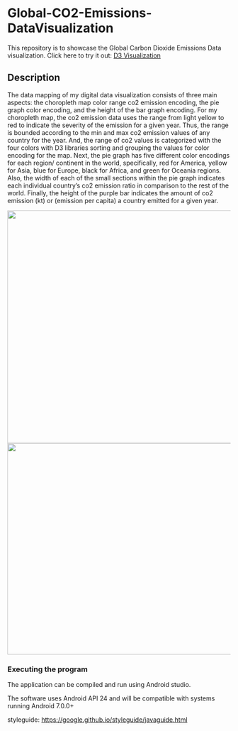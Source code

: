 # Global-CO2-Emissions-DataVisualization

This repository is to showcase the Global Carbon Dioxide Emissions Data visualization. Click here to try it out: [D3 Visualization](https://thomaslui003.github.io/Global-CO2-Emissions-DataVisualization/)

## Description

The data mapping of my digital data visualization consists of three main aspects: the choropleth map color range co2 emission encoding, the pie graph color encoding, and the height of the bar graph encoding. For my choropleth map, the co2 emission data uses the range from light yellow to red to indicate the severity of the emission for a given year. Thus, the range is bounded according to the min and max co2 emission values of any country for the year. And, the range of co2 values is categorized with the four colors with D3 libraries sorting and grouping the values for color encoding for the map. Next, the pie graph has five different color encodings for each region/ continent in the world, specifically, red for America, yellow for Asia, blue for Europe, black for Africa, and green for Oceania regions. Also, the width of each of the small sections within the pie graph indicates each individual country’s co2 emission ratio in comparison to the rest of the world. Finally, the height of the purple bar indicates the amount of co2 emission (kt)
or (emission per capita) a country emitted for a given year.





<img src="https://github.com/thomaslui003/Global-CO2-Emissions-DataVisualization/raw/main/dataMapping.jpg" width="807" height="524">
<img src="https://github.com/thomaslui003/Quick-fix/raw/main/layout2.png" width="853" height="476">


### Executing the program

The application can be compiled and run using Android studio.

The software uses Android API 24 and will be compatible with systems running Android 7.0.0+


styleguide: https://google.github.io/styleguide/javaguide.html

